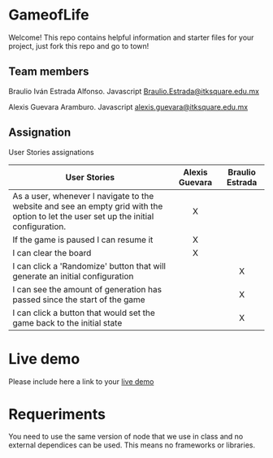 
# GameofLife

Welcome! This repo contains helpful information and starter files for your project, just fork this repo and go to town!

## Team members

Braulio Iván Estrada Alfonso. Javascript Braulio.Estrada@itksquare.edu.mx

Alexis Guevara Aramburo. Javascript alexis.guevara@itksquare.edu.mx
## Assignation 

User Stories assignations

| User Stories     | Alexis Guevara | Braulio Estrada |
| ---------------- | :--: | :---: |
| As a user, whenever I navigate to the website and see an empty grid with the option to let the user set up the initial configuration. |  X   |      |
| If the game is paused I can resume it |  X    |     |
| I can clear the board |  X   |      |
| I can click a 'Randomize' button that will generate an initial configuration |    |   X   |
| I can see the amount of generation has passed since the start of the game |    |   X   |
| I can click a button that would set the game back to the initial state |    |   X   |

# Live demo

Please include here a link to your [live demo](https://alexisguevara-ksquare.github.io/gameoflife/)

# Requeriments
You need to use the same version of node that we use in class and no external dependices can be used. This means no frameworks or libraries.

